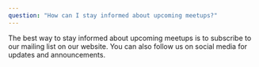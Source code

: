 ```yaml
---
question: "How can I stay informed about upcoming meetups?"
---
```


The best way to stay informed about upcoming meetups is to subscribe to our mailing list on our website. You can also follow us on social media for updates and announcements.
